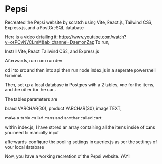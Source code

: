 # Pepsi
Recreated the Pepsi website by scratch using Vite, React.js, Tailwind CSS, Express.js, and a PostGreSQL database

Here is a video detailing it: https://www.youtube.com/watch?v=osPCvNVCLmM&ab_channel=DaemonZap
To run,

Install Vite, React, Tailwind CSS, and Express.js

Afterwards, run npm run dev

cd into src and then into api then run node index.js in a seperate powershell terminal.

Then, set up a local database in Postgres with a 2 tables, one for the items, and the other for the cart. 

The tables parameters are

brand VARCHAR(30),
product VARCHAR(30),
image TEXT,

make a table called cans and another called cart.

within index.js, I have stored an array containing all the items inside of cans you need to manually input

afterwards, configure the pooling settings in queries.js as per the settings of your local database

Now, you have a working recreation of the Pepsi website. YAY!
